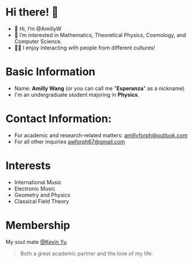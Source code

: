 # Hi there! 🤩
- 👋 Hi, I’m @AmillyW
- 👀 I’m interested in Mathematics, Theoretical Physics, Cosmology, and Computer Science.
- 👩‍💻 I enjoy interacting with people from different cultures!

<!---
AmillyW/AmillyW is a ✨ special ✨ repository because its `README.md` (this file) appears on your GitHub profile.
You can click the Preview link to take a look at your changes.
--->

# Basic Information
- Name: **Amilly Wang** (or you can call me "**Esperanza**" as a nickname)
- I'm an undergraduate student majoring in **Physics**.

# Contact Information:
- For academic and research-related matters: amillyforph@outlook.com
- For all other inquiries awforph67@gmail.com

# Interests
- International Music
- Electronic Music
- Geometry and Physics
- Classical Field Theory

# Membership
My soul mate [@Kevin Yu](https://github.com/Phiyu)
> Both a great academic partner and the love of my life.
